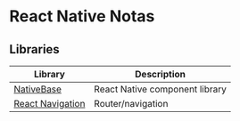 # React Native Notas

## Libraries

| Library                                                                                                   | Description                    |
|-----------------------------------------------------------------------------------------------------------|--------------------------------|
| [NativeBase](https://docs.nativebase.io/?utm_source=HomePage&utm_medium=header&utm_campaign=NativeBase_3) | React Native component library |
| [React Navigation](https://reactnavigation.org/docs/getting-started)                                      | Router/navigation              |